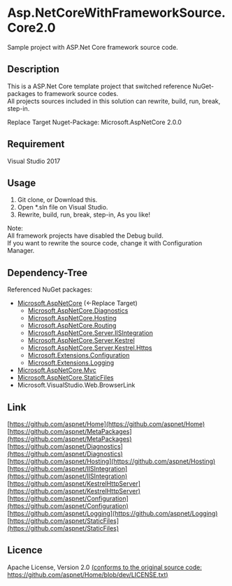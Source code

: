 Asp.NetCoreWithFrameworkSource.Core2.0
====

Sample project with ASP.Net Core framework source code.

## Description
This is a ASP.Net Core template project that switched reference NuGet-packages to framework source codes.  
All projects sources included in this solution can rewrite, build, run, break, step-in.

Replace Target Nuget-Package: Microsoft.AspNetCore 2.0.0

## Requirement
Visual Studio 2017
  

## Usage
1. Git clone, or Download this.  
2. Open *.sln file on Visual Studio.  
3. Rewrite, build, run, break, step-in, As you like!

Note:  
All framework projects have disabled the Debug build.  
If you want to rewrite the source code, change it with Configuration Manager.


## Dependency-Tree  
Referenced NuGet packages:
   
- [Microsoft.AspNetCore](https://github.com/aspnet/MetaPackages/tree/dev/src/Microsoft.AspNetCore) (<-Replace Target)
	+ [Microsoft.AspNetCore.Diagnostics](https://github.com/aspnet/Diagnostics)
	+ [Microsoft.AspNetCore.Hosting](https://github.com/aspnet/Hosting)
	+ [Microsoft.AspNetCore.Routing](https://github.com/aspnet/Routing)
	+ [Microsoft.AspNetCore.Server.IISIntegration](https://github.com/aspnet/IISIntegration)
	+ [Microsoft.AspNetCore.Server.Kestrel](https://github.com/aspnet/KestrelHttpServer)
	+ [Microsoft.AspNetCore.Server.Kestrel.Https](https://github.com/aspnet/KestrelHttpServer/tree/dev/src/Kestrel.Https)
	+ [Microsoft.Extensions.Configuration](https://github.com/aspnet/Configuration)
	+ [Microsoft.Extensions.Logging](https://github.com/aspnet/Logging)
- [Microsoft.AspNetCore.Mvc](https://github.com/aspnet/Mvc)
- [Microsoft.AspNetCore.StaticFiles](https://github.com/aspnet/StaticFiles)
- Microsoft.VisualStudio.Web.BrowserLink
  
## Link
[https://github.com/aspnet/Home](https://github.com/aspnet/Home)  
[https://github.com/aspnet/MetaPackages](https://github.com/aspnet/MetaPackages)  
[https://github.com/aspnet/Diagnostics](https://github.com/aspnet/Diagnostics)  
[https://github.com/aspnet/Hosting](https://github.com/aspnet/Hosting)  
[https://github.com/aspnet/IISIntegration](https://github.com/aspnet/IISIntegration)
[https://github.com/aspnet/KestrelHttpServer](https://github.com/aspnet/KestrelHttpServer)  
[https://github.com/aspnet/Configuration](https://github.com/aspnet/Configuration)  
[https://github.com/aspnet/Logging](https://github.com/aspnet/Logging)  
[https://github.com/aspnet/StaticFiles](https://github.com/aspnet/StaticFiles)  
 
## Licence
Apache License, Version 2.0 [(conforms to the original source code: https://github.com/aspnet/Home/blob/dev/LICENSE.txt)](https://github.com/aspnet/Home/blob/dev/LICENSE.txt)



